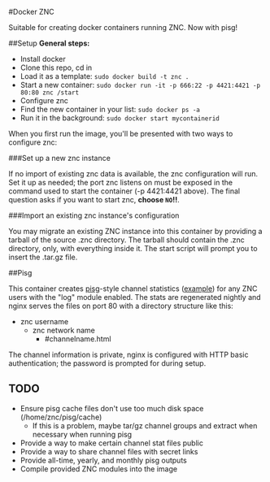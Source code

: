 #Docker ZNC

Suitable for creating docker containers running ZNC. Now with pisg!

##Setup
**General steps:**

* Install docker
* Clone this repo, cd in
* Load it as a template: `sudo docker build -t znc .`
* Start a new container: `sudo docker run -it -p 666:22 -p 4421:4421 -p 80:80 znc /start`
* Configure znc
* Find the new container in your list: `sudo docker ps -a`
* Run it in the background: `sudo docker start mycontainerid`

When you first run the image, you'll be presented with two ways to configure znc: 

###Set up a new znc instance

If no import of existing znc data is available, the znc configuration will run. Set it up as needed; the port znc listens on must be exposed in the command used to start the container (-p 4421:4421 above). The final question asks if you want to start znc, **choose `NO`!!**. 

###Import an existing znc instance's configuration

You may migrate an existing ZNC instance into this container by providing a tarball of the source .znc directory. The tarball should contain the .znc directory, only, with everything inside it. The start script will prompt you to insert the .tar.gz file.

##Pisg

This container creates [pisg]-style channel statistics ([example]) for any ZNC users with the "log" module enabled. The stats are regenerated nightly and nginx serves the files on port 80 with a directory structure like this:

* znc username
  * znc network name
    * \#channelname.html

The channel information is private, nginx is configured with HTTP basic authentication; the password is prompted for during setup.

## TODO

* Ensure pisg cache files don't use too much disk space (/home/znc/pisg/cache)
  * If this is a problem, maybe tar/gz channel groups and extract when necessary when running pisg
* Provide a way to make certain channel stat files public 
* Provide a way to share channel files with secret links
* Provide all-time, yearly, and monthly pisg outputs
* Compile provided ZNC modules into the image

[pisg]:http://pisg.sourceforge.net/
[example]:http://pisg.sourceforge.net/examples
